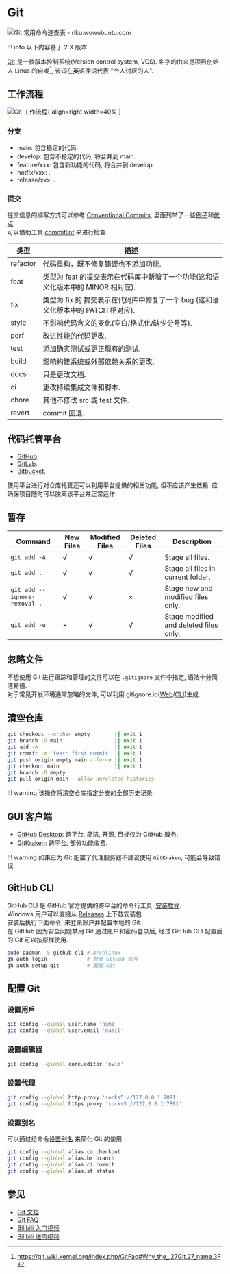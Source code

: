 # Git

![Git 常用命令速查表 - riku.wowubuntu.com](assets/git_cheat_sheet.jpg)  

!!! info
    以下内容基于 2.X 版本.  

[Git](https://git-scm.com/) 是一款版本控制系统(Version control system, VCS). 名字的由来是项目创始人 Linus 的自嘲[^1], 该词在英语俚语代表 "令人讨厌的人".  

## 工作流程

![Git 工作流程](assets/git_flow.png){ align=right width=40% }  

### 分支

- main: 包含稳定的代码.
- develop: 包含不稳定的代码, 将合并到 main.
- feature/xxx: 包含新功能的代码, 将合并到 develop.
- hotfix/xxx: .
- release/xxx: .

### 提交

提交信息的编写方式可以参考 [Conventional Commits](https://www.conventionalcommits.org/en/v1.0.0/), 里面列举了一些[例子](https://www.conventionalcommits.org/en/v1.0.0/#examples)和[优点](https://www.conventionalcommits.org/en/v1.0.0/#why-use-conventional-commits).  
可以借助工具 [commitlint](https://github.com/conventional-changelog/commitlint) 来进行检查.  

| 类型     | 描述                                                                              |
| -------- | --------------------------------------------------------------------------------- |
| refactor | 代码重构，既不修复错误也不添加功能.                                               |
| feat     | 类型为 feat 的提交表示在代码库中新增了一个功能(这和语义化版本中的 MINOR 相对应).  |
| fix      | 类型为 fix 的 提交表示在代码库中修复了一个 bug (这和语义化版本中的 PATCH 相对应). |
| style    | 不影响代码含义的变化(空白/格式化/缺少分号等).                                     |
| perf     | 改进性能的代码更改.                                                               |
| test     | 添加确实测试或更正现有的测试.                                                     |
| build    | 影响构建系统或外部依赖关系的更改.                                                 |
| docs     | 只是更改文档.                                                                     |
| ci       | 更改持续集成文件和脚本.                                                           |
| chore    | 其他不修改 src 或 test 文件.                                                      |
| revert   | commit 回退.                                                                      |

## 代码托管平台

- [GitHub](https://github.com/).
- [GitLab](https://about.gitlab.com/).
- [Bitbucket](https://bitbucket.org/).

使用平台进行对仓库托管还可以利用平台提供的相关功能, 但不应该产生依赖. 应确保项目随时可以脱离该平台并正常运作.  

## 暂存

| Command                      | New Files | Modified Files | Deleted Files | Description                            |
| ---------------------------- | --------- | -------------- | ------------- | -------------------------------------- |
| `git add -A`                 | √         | √              | √             | Stage all files.                       |
| `git add .`                  | √         | √              | √             | Stage all files in current folder.     |
| `git add --ignore-removal .` | √         | √              | ×             | Stage new and modified files only.     |
| `git add -u`                 | ×         | √              | √             | Stage modified and deleted files only. |

## 忽略文件

不想使用 Git 进行跟踪和管理的文件可以在 `.gitignore` 文件中指定, 语法十分简洁易懂.  
对于常见开发环境通常忽略的文件, 可以利用 gitignore.io([Web](https://www.toptal.com/developers/gitignore)/[CLI](https://docs.gitignore.io/install/command-line))生成.  

## 清空仓库

```sh
git checkout --orphan empty        || exit 1
git branch -D main                 || exit 1
git add -A                         || exit 1
git commit -m 'feat: first commit' || exit 1
git push origin empty:main --force || exit 1
git checkout main                  || exit 1
git branch -D empty
git pull origin main --allow-unrelated-histories
```

!!! warning
    该操作将清空仓库指定分支的全部历史记录.  

## GUI 客户端

- [GitHub Desktop](https://desktop.github.com/): 跨平台, 简洁, 开源, 目标仅为 GitHub 服务.
- [GitKraken](https://www.gitkraken.com/): 跨平台, 部分功能收费.

!!! warning
    如果已为 Git 配置了代理服务器不建议使用 `GitKraken`, 可能会导致错误.

## GitHub CLI

GitHub CLI 是 GitHub 官方提供的跨平台的命令行工具. [安装教程](https://github.com/cli/cli#installation).  
Windows 用户可以直接从 [Releases](https://github.com/cli/cli/releases) 上下载安装包.  
安装后执行下面命令, 来登录账户并配置本地的 Git.  
在 GitHub 因为安全问题禁用 Git 通过账户和密码登录后, 经过 GitHub CLI 配置后的 Git 可以按原样使用.  

```sh
sudo pacman -S github-cli # Archlinux
gh auth login             # 登录 GitHub 账号
gh auth setup-git         # 配置 Git
```

## 配置 Git

### 设置用戶

```sh
git config --global user.name 'name'
git config --global user.email 'eamil'
```

### 设置编辑器

```sh
git config --global core.editor 'nvim'
```

### 设置代理

```sh
git config --global http.proxy 'socks5://127.0.0.1:7891'
git config --global https.proxy 'socks5://127.0.0.1:7891'
```

### 设置别名

可以通过给命令[设置别名](https://git-scm.com/book/en/v2/Git-Basics-Git-Aliases) 来简化 Git 的使用.  

```sh
git config --global alias.co checkout
git config --global alias.br branch
git config --global alias.ci commit
git config --global alias.st status
```

## 参见

- [Git 文档](https://git-scm.com/doc)
- [Git FAQ](https://git.wiki.kernel.org/index.php/GitFaq)
- [Bilibili 入门视频](https://www.bilibili.com/video/BV1KD4y1S7FL)
- [Bilibili 进阶视频](https://www.bilibili.com/video/BV1hA411v7qX)

[^1]: https://git.wiki.kernel.org/index.php/GitFaq#Why_the_.27Git.27_name.3F

